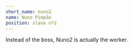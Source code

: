 ```yaml
---
short_name: nuno2
name: Nuno Pimpão
position: slave nº2
---
```

Instead of the boss, Nuno2 is actually the worker.
